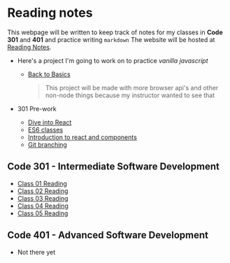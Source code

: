 # Reading notes

This webpage will be written to keep track of notes for my classes in **Code 301**
and **401** and practice writing `markdown`
The website will be hosted at [Reading Notes](https://ShadowDraco.github.io/reading-notes).

- Here's a project I'm going to work on to practice _vanilla javascript_

  - [Back to Basics](https://github.com/ShadowDraco/back-to-basics)
    > This project will be made with more browser api's and other non-node things because my instructor wanted to see that

- 301 Pre-work
  - [Dive into React](./diveIntoReact.md)
  - [ES6 classes](https://replit.com/@shadowdraco/ES6-Classes#vehicles-with-classes.js)
  - [Introduction to react and components](./introductionToReactAndCompents.md)
  - [Git branching](./LearnGitBranching)

## Code 301 - Intermediate Software Development

- [Class 01 Reading](./classDayReadings/class01Reading.md)
- [Class 02 Reading](./classDayReadings/class02Reading.md)
- [Class 03 Reading](./classDayReadings/class03Reading.md)
- [Class 04 Reading](./classDayReadings/class04Reading.md)
- [Class 05 Reading](./classDayReadings/class05Reading.md)

## Code 401 - Advanced Software Development

- Not there yet
